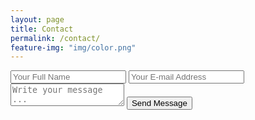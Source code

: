 ```yaml
---
layout: page
title: Contact
permalink: /contact/
feature-img: "img/color.png"
---
```


<form action="https://getsimpleform.com/messages?form_api_token=352aab0a053514dbcdcf7d2d0b69857d" method="post">
  <input type='hidden' name='redirect_to' value='http://cobunny.com/thank-you' />
  <input type='text' name='name' placeholder='Your Full Name'  onblur="javascript:validateInline function(input.value) {
  if(input.value.trim().length == 0) return false;
  }"/>
  <input type='email' name='email' placeholder='Your E-mail Address' />
  <textarea name='message' placeholder='Write your message ...' onblur="javascript:validateInline function(input.value) {
  if(input.value.trim().length == 0 || input.value.trim().length > 30) return false;
  }"></textarea>
  <input type='submit' value='Send Message'/>
</form>
